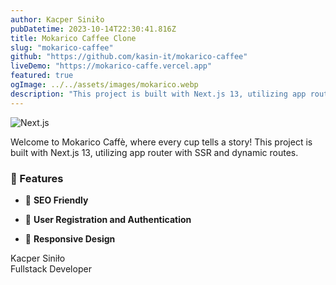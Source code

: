 ```yaml
---
author: Kacper Siniło
pubDatetime: 2023-10-14T22:30:41.816Z
title: Mokarico Caffee Clone
slug: "mokarico-caffee"
github: "https://github.com/kasin-it/mokarico-caffee"
liveDemo: "https://mokarico-caffe.vercel.app"
featured: true
ogImage: ../../assets/images/mokarico.webp
description: "This project is built with Next.js 13, utilizing app router with SSR and dynamic routes."
---
```


![Next.js](@assets/images/mokarico.webp)

Welcome to Mokarico Caffè, where every cup tells a story!
This project is built with Next.js 13, utilizing app router with SSR and dynamic routes.

### 🚀 Features

- 🔎 **SEO Friendly**

- 👤 **User Registration and Authentication**

- 📱 **Responsive Design**

Kacper Siniło <br/>
Fullstack Developer
